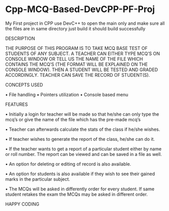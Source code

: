 # Cpp-MCQ-Based-DevCPP-PF-Proj

My First project in CPP
use DevC++ to open the main only and make sure all the files are in same directory
just build it should build successfully

DESCRIPTION

THE PURPOSE OF THIS PROGRAM IS TO TAKE MCQ BASE TEST OF STUDENTS OF ANY SUBJECT. A TEACHER CAN EITHER TYPE MCQ’S ON CONSOLE WINDOW OR TELL US THE NAME OF THE FILE WHICH CONTAINS THE MCQ’S (THE FORMAT WILL BE EXPLAINED ON THE CONSOLE WINDOW). THEN A STUDENT WILL BE TESTED AND GRADED ACCORDINGLY. TEACHER CAN SAVE THE RECORD OF STUDENT(S).

CONCEPTS USED

• File handling
• Pointers utilization
• Console based menu

FEATURES

•	Initially a login for teacher will be made so that he/she can only type the mcq’s or give the name of the file which has the pre-made mcq’s

•	Teacher can afterwards calculate the stats of the class if he/she wishes.

•	If teacher wishes to generate the report of the class, he/she can do it.

•	If the teacher wants to get a report of a particular student either by name or roll number. The report can be viewed and can be saved in a file as well.

•	An option for deleting or editing of record is also available.

•	An option for students is also available if they wish to see their gained marks in the particular subject.

•	The MCQs will be asked in differently order for every student. If same student retakes the exam the MCQs may be asked in different order.



HAPPY CODING
